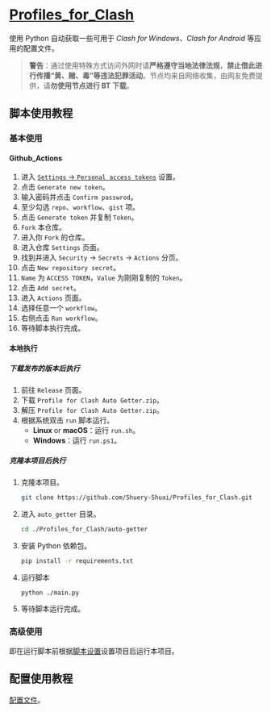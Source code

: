 # [Profiles_for_Clash](https://github.com/Shuery-Shuai/Profiles_for_Clash "Shuery-Shuai/Profiles_for_Clash: Profiles can be used in Clash for Windows, Clash for Android and so on.")

使用 Python 自动获取一些可用于 _Clash for Windows_、_Clash for Android_ 等应用的配置文件。

> **警告**：通过使用特殊方式访问外网时请**严格遵守当地法律法规**，**禁止借此进行传播“黄、赌、毒”等违法犯罪活动**。节点均来自网络收集，由网友免费提供，请**勿使用节点进行 BT 下载**。

## 脚本使用教程

### 基本使用

#### Github_Actions

1. 进入 [`Settings` -> `Personal access tokens`](https://github.com/settings/tokens "Personal access tokens") 设置。
2. 点击 `Generate new token`。
3. 输入密码并点击 `Confirm passwrod`。
4. 至少勾选 `repo`、`workflow`、`gist` 项。
5. 点击 `Generate token` 并复制 `Token`。
6. `Fork` 本仓库。
7. 进入你 `Fork` 的仓库。
8. 进入仓库 `Settings` 页面。
9. 找到并进入 `Security` -> `Secrets` -> `Actions` 分页。
10. 点击 `New repository secret`。
11. `Name` 为 `ACCESS TOKEN`，`Value` 为刚刚复制的 `Token`。
12. 点击 `Add secret`。
13. 进入 `Actions` 页面。
14. 选择任意一个 `workflow`。
15. 右侧点击 `Run workflow`。
16. 等待脚本执行完成。

#### 本地执行

##### 下载发布的版本后执行

1. 前往 `Release` 页面。
2. 下载 `Profile for Clash Auto Getter.zip`。
3. 解压 `Profile for Clash Auto Getter.zip`。
4. 根据系统双击 `run` 脚本运行。
   - **Linux** or **macOS**：运行 `run.sh`。
   - **Windows**：运行 `run.ps1`。

##### 克隆本项目后执行

1. 克隆本项目。

   ```sh
   git clone https://github.com/Shuery-Shuai/Profiles_for_Clash.git
   ```

2. 进入 `auto_getter` 目录。

   ```sh
   cd ./Profiles_for_Clash/auto-getter
   ```

3. 安装 Python 依赖包。

   ```sh
   pip install -r requirements.txt
   ```

4. 运行脚本

   ```sh
   python ./main.py
   ```

5. 等待脚本运行完成。

### 高级使用

即在运行脚本前根据[脚本设置](https://pfc.gfw.letsshareall.com/script/ "脚本设置 | 适用于 Clash 的配置文件")设置项目后运行本项目。

## 配置使用教程

[配置文件](https://pfc.letsshareall.com/profile/ "配置文件 | 适用于 Clash 的配置文件")。

